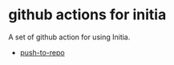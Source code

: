 # github actions for initia

A set of github action for using Initia.

- [push-to-repo](push-to-repo)